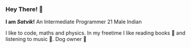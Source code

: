 ### Hey There! 👋

**I am *Satvik*!**
An Intermediate Programmer
21 Male Indian

I like to code, maths and physics. In my freetime I like reading books 📖 and listening to music 🎵. Dog owner 🐶
